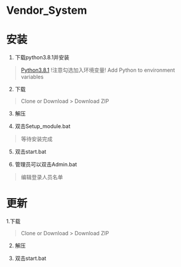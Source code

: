 # Vendor_System
安装
====
1. 下载python3.8.1并安装

>[Python3.8.1](https://www.python.org/ftp/python/3.8.1/python-3.8.1-amd64.exe)
>!注意勾选加入环境变量!
>Add Python to environment variables

2. 下载
>Clone or Download > Download ZIP

3. 解压

4. 双击Setup_module.bat
>等待安装完成

5. 双击start.bat

6. 管理员可以双击Admin.bat
>编辑登录人员名单

更新
====
1.下载
>Clone or Download > Download ZIP

2. 解压

3. 双击start.bat
